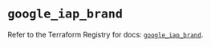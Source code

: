 # `google_iap_brand`

Refer to the Terraform Registry for docs: [`google_iap_brand`](https://registry.terraform.io/providers/hashicorp/google/4.85.0/docs/resources/iap_brand).
